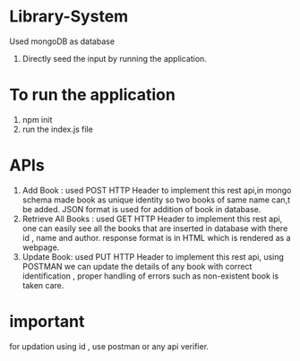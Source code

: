 # Library-System
 Used mongoDB as database
 1. Directly seed the input by running the application.
 # To run the application 
 1. npm init
 2. run the index.js file

# APIs
 1. Add Book :
     used POST HTTP Header to implement this rest api,in mongo schema made book as unique identity so two books of same name can,t be added.
     JSON format is used for addition of book in database.
2. Retrieve All Books : used GET HTTP Header to implement this rest api, one can easily see all the books that are inserted in database with there id , name and author.
   response format is in HTML which is rendered as a webpage.
3. Update Book: used PUT  HTTP Header to implement this rest api, using POSTMAN we can update the details of any book with correct identification , proper handling of errors such as non-existent book is taken care.
    
# important
for updation using id , use postman or any api verifier.
